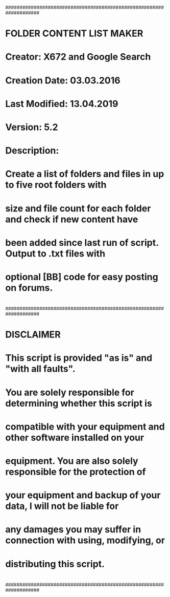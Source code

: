 ####################################################################
# FOLDER CONTENT LIST MAKER
#                             
# Creator: X672 and Google Search                   
# Creation Date: 03.03.2016                              
# Last Modified: 13.04.2019                               
# Version: 5.2
#
# Description:
# Create a list of folders and files in up to five root folders with
# size and file count for each folder and check if new content have
# been added since last run of script. Output to .txt files with
# optional [BB] code for easy posting on forums.
#
####################################################################
# DISCLAIMER
#
# This script is provided "as is" and "with all faults".
# You are solely responsible for determining whether this script is
# compatible with your equipment and other software installed on your
# equipment. You are also solely responsible for the protection of
# your equipment and backup of your data, I will not be liable for
# any damages you may suffer in connection with using, modifying, or
# distributing this script.
#
####################################################################
